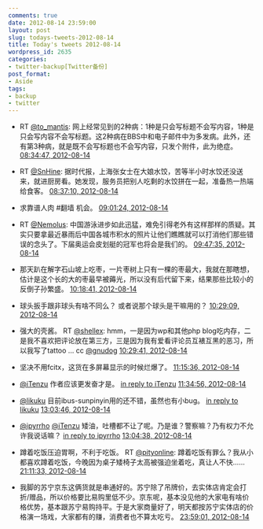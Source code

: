 ```yaml
---
comments: true
date: 2012-08-14 23:59:00
layout: post
slug: todays-tweets-2012-08-14
title: Today's tweets 2012-08-14
wordpress_id: 2635
categories:
- twitter-backup[Twitter备份]
post_format:
- Aside
tags:
- backup
- twitter
---
```





  * RT [@to_mantis](http://twitter.com/to_mantis): 网上经常见到的2种病：1种是只会写标题不会写内容，1种是只会写内容不会写标题。这2种病在BBS中和电子邮件中为多发病。此外，还有第3种病，就是既不会写标题也不会写内容，只发个附件，此为绝症。 [08:34:47, 2012-08-14](http://twitter.com/gfrog/statuses/235172580225601537)





  * RT [@SnHine](http://twitter.com/SnHine): 据时代报，上海张女士在大娘水饺，苦等半小时水饺还没送来，就进厨房看。她发现，服务员把别人吃剩的水饺拼在一起，准备热一热端给食客。 [08:37:10, 2012-08-14](http://twitter.com/gfrog/statuses/235173183408467968)





  * 求靠谱人肉 #翻墙 机会。 [09:01:24, 2012-08-14](http://twitter.com/gfrog/statuses/235179281876152320)





  * RT [@Nemolus](http://twitter.com/Nemolus): 中国游泳进步如此迅猛，难免引得老外有这样那样的质疑。其实只要拿最近暴雨后中国各城市积水的照片让他们瞧瞧就可以打消他们那些错误的念头了。下届奥运会皮划艇的冠军也将会是我们的。 [09:47:35, 2012-08-14](http://twitter.com/gfrog/statuses/235190904699371520)





  * 那天趴在解字石山坡上吃枣，一片枣树上只有一棵的枣最大，我就在那瞎想，估计是这个长的大的枣最早被薅光，所以没有后代留下来，结果那些比较小的反倒子孙繁盛。 [10:18:41, 2012-08-14](http://twitter.com/gfrog/statuses/235198731216101377)





  * 球头扳手跟非球头有啥不同么？ 或者说那个球头是干嘛用的？ [10:29:09, 2012-08-14](http://twitter.com/gfrog/statuses/235201364169478145)





  * 强大的壳酱。 RT [@shellex](http://twitter.com/shellex): hmm，一是因为wp和其他php blog吃内存，二是我不喜欢把评论放在第三方，三是因为我有爱看评论员互裱互黑的恶习，所以我写了tattoo … cc [@gnudog](http://twitter.com/gnudog) [10:29:41, 2012-08-14](http://twitter.com/gfrog/statuses/235201498211045377)





  * 坚决不用fcitx，这货在多屏幕显示的时候烂爆了。 [11:15:36, 2012-08-14](http://twitter.com/gfrog/statuses/235213052528705537)





  * [@iTenzu](http://twitter.com/iTenzu) 作者应该更发奋才是。 [in reply to iTenzu](http://twitter.com/iTenzu/statuses/235216573462360064) [11:34:56, 2012-08-14](http://twitter.com/gfrog/statuses/235217916772114432)





  * [@likuku](http://twitter.com/likuku) 目前ibus-sunpinyin用的还不错，虽然也有小bug。 [in reply to likuku](http://twitter.com/likuku/statuses/235218473578549248) [13:03:46, 2012-08-14](http://twitter.com/gfrog/statuses/235240274912239616)





  * [@ipyrrho](http://twitter.com/ipyrrho) [@iTenzu](http://twitter.com/iTenzu) 矮油，吐槽都不让了呢。乃是谁？警察嘛？乃有权力不允许我说话嘛？ [in reply to ipyrrho](http://twitter.com/ipyrrho/statuses/235224793358688256) [13:04:38, 2012-08-14](http://twitter.com/gfrog/statuses/235240491317358592)





  * 蹲着吃饭压迫胃啊，不利于吃饭。 RT [@pityonline](http://twitter.com/pityonline): 蹲着吃饭有罪么？我从小都喜欢蹲着吃饭，今晚因为桌子矮椅子太高被强迫坐着吃，真让人不快…… [21:11:33, 2012-08-14](http://twitter.com/gfrog/statuses/235363028932124672)





  * 我脚的苏宁京东这俩货就是串通好的。苏宁除了吊牌价，去实体店肯定会打折/赠品，所以价格要比易购里低不少。京东呢，基本没见他的大家电有啥价格优势，基本跟苏宁易购持平。于是大家商量好了，明天都按苏宁实体店的价格演一场戏，大家都有的赚，消费者也不算太吃亏。 [23:59:01, 2012-08-14](http://twitter.com/gfrog/statuses/235405173034450944)




